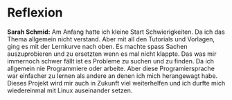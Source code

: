 # Reflexion

**Sarah Schmid:** 
Am Anfang hatte ich kleine Start Schwierigkeiten. Da ich das Thema allgemein nicht verstand.
Aber mit all den Tutorials und Vorlagen, ging es mit der Lernkurve nach oben. 
Es machte spass Sachen auszuprobieren und zu ersetzten wenn es mal nicht klappte. 
Das was mir immernoch schwer fällt ist es Probleme zu suchen und zu finden. 
Da ich allgemein nie Programmiere oder arbeite. Aber diese Programiersprache war einfacher zu lernen 
als andere an denen ich mich herangewagt habe. Dieses Projekt wird mir auch in Zukunft viel weiterhelfen 
und ich durfte mich wiedereinmal mit Linux auseinander setzen.
